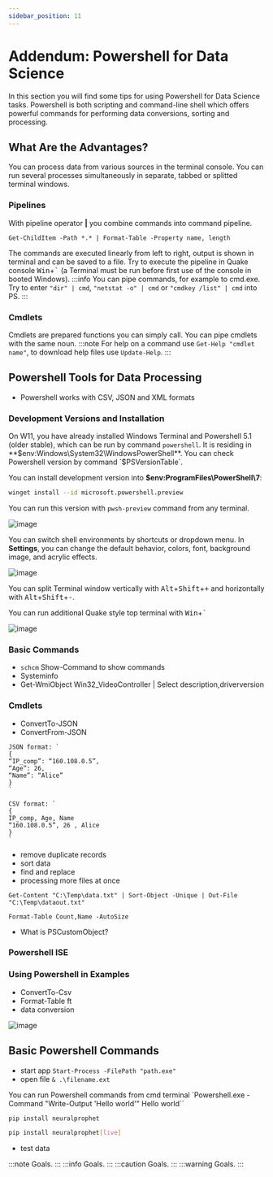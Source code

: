 ```yaml
---
sidebar_position: 11
---
```


# Addendum: Powershell for Data Science
In this section you will find some tips for using Powershell for Data Science tasks. Powershell is both scripting and command-line shell which offers powerful commands for performing data conversions, sorting and processing.

## What Are the Advantages?
You can process data from various sources in the terminal console. You can run several processes simultaneously in separate, tabbed or splitted terminal windows.
### Pipelines
With pipeline operator **|** you combine commands into command pipeline.

```
Get-ChildItem -Path *.* | Format-Table -Property name, length
```
The commands are executed linearly from left to right, output is shown in terminal and can be saved to a file. Try to execute the pipeline in Quake console <kbd>Win</kbd>+<kbd>\`</kbd> (a Terminal must be run before first use of the console in booted Windows).
:::info
You can pipe commands, for example to cmd.exe. Try to enter `"dir" | cmd`, `"netstat -o" | cmd` or `"cmdkey /list" | cmd` into PS.
:::
### Cmdlets
Cmdlets are prepared functions you can simply call. You can pipe cmdlets with the same noun.
:::note
For help on a command use `Get-Help "cmdlet name"`, to download help files use `Update-Help`.
:::
## Powershell Tools for Data Processing
- Powershell works with CSV, JSON and XML formats
### Development Versions and Installation

On W11, you have already installed Windows Terminal and Powershell 5.1 (older stable), which can be run by command `powershell`. It is residing in **$env:Windows\System32\WindowsPowerShell**. You can check Powershell version by command `$PSVersionTable`.

You  can install development version into **$env:ProgramFiles\PowerShell\7**:

```bash
winget install --id microsoft.powershell.preview
```
You can run this version with `pwsh-preview` command from any terminal.

![image](./images/powershell-01.png)

You can switch shell environments by shortcuts or dropdown menu. In **Settings**, you can change the default behavior, colors, font, background image, and acrylic effects.

![image](./images/powershell-03.png)

You can split Terminal window vertically with <kbd>Alt</kbd>+<kbd>Shift</kbd>+<kbd>+</kbd> and horizontally with <kbd>Alt</kbd>+<kbd>Shift</kbd>+<kbd>-</kbd>.

You can run additional Quake style top terminal with <kbd>Win</kbd>+<kbd>\`</kbd>

![image](./images/powershell-04-quake.png)


### Basic Commands
- `schcm` Show-Command to show commands
- Systeminfo
- Get-WmiObject Win32_VideoController | Select description,driverversion

### Cmdlets
- ConvertTo-JSON
- ConvertFrom-JSON

```
JSON format: `
{
“IP_comp”: “160.108.0.5”,
“Age”: 26,
“Name”: “Alice”
}
`

CSV format: `
{
IP_comp, Age, Name
“160.108.0.5”, 26 , Alice
}
`
```
- remove duplicate records
- sort data
- find and replace
- processing more files at once

```
Get-Content "C:\Temp\data.txt" | Sort-Object -Unique | Out-File "C:\Temp\dataout.txt"
```
```
Format-Table Count,Name -AutoSize
```

- What is PSCustomObject?

### Powershell ISE
### Using  Powershell in Examples
- ConvertTo-Csv
- Format-Table ft
- data conversion

![image](./images/powershell-02.png)
## Basic Powershell Commands

- start app `Start-Process -FilePath "path.exe"`
- open file `& .\filename.ext`

You can run Powershell commands from cmd terminal `Powershell.exe -Command "Write-Output 'Hello world'"
Hello world``

```bash
pip install neuralprophet
```

```bash
pip install neuralprophet[live]
```

- test data

:::note
Goals.
:::
:::info
Goals.
:::
:::caution
Goals.
:::
:::warning
Goals.
:::
